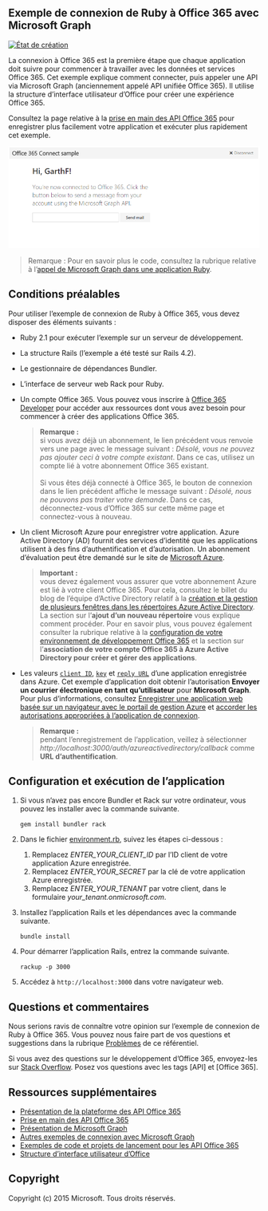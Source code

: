 ## Exemple de connexion de Ruby à Office 365 avec Microsoft Graph

[ ![État de création](https://travis-ci.org/OfficeDev/O365-Ruby-Microsoft-Graph-Connect.svg?branch=master)](https://travis-ci.org/OfficeDev/O365-Ruby-Microsoft-Graph-Connect)

La connexion à Office 365 est la première étape que chaque application doit suivre pour commencer à travailler avec les données et services Office 365. Cet exemple explique comment connecter, puis appeler une API via Microsoft Graph (anciennement appelé API unifiée Office 365). Il utilise la structure d’interface utilisateur d’Office pour créer une expérience Office 365.

Consultez la page relative à la [prise en main des API Office 365](http://dev.office.com/getting-started/office365apis?platform=option-ruby#setup) pour enregistrer plus facilement votre application et exécuter plus rapidement cet exemple.

![Capture d’écran d’un exemple de connexion de Ruby à Office 365](../readme-images/O365-Ruby-Microsoft-Graph-Connect.png)  

> Remarque : Pour en savoir plus le code, consultez la rubrique relative à l’[appel de Microsoft Graph dans une application Ruby](https://graph.microsoft.io/fr-fr/docs/platform/ruby).

## Conditions préalables

Pour utiliser l’exemple de connexion de Ruby à Office 365, vous devez disposer des éléments suivants :

* Ruby 2.1 pour exécuter l’exemple sur un serveur de développement.
* La structure Rails (l’exemple a été testé sur Rails 4.2).
* Le gestionnaire de dépendances Bundler.
* L’interface de serveur web Rack pour Ruby.
* Un compte Office 365. Vous pouvez vous inscrire à [Office 365 Developer](https://portal.office.com/Signup/Signup.aspx?OfferId=6881A1CB-F4EB-4db3-9F18-388898DAF510&DL=DEVELOPERPACK&ali=1#0) pour accéder aux ressources dont vous avez besoin pour commencer à créer des applications Office 365.

    > **Remarque :**<br /> 
	si vous avez déjà un abonnement, le lien précédent vous renvoie vers une page avec le message suivant : *Désolé, vous ne pouvez pas ajouter ceci à votre compte existant*. Dans ce cas, utilisez un compte lié à votre abonnement Office 365 existant.<br /><br /> 
	Si vous êtes déjà connecté à Office 365, le bouton de connexion dans le lien précédent affiche le message suivant : *Désolé, nous ne pouvons pas traiter votre demande*. Dans ce cas, déconnectez-vous d’Office 365 sur cette même page et connectez-vous à nouveau.
* Un client Microsoft Azure pour enregistrer votre application. Azure Active Directory (AD) fournit des services d’identité que les applications utilisent à des fins d’authentification et d’autorisation. Un abonnement d’évaluation peut être demandé sur le site de [Microsoft Azure](https://account.windowsazure.com/SignUp).

    > **Important :**<br /> 
	vous devez également vous assurer que votre abonnement Azure est lié à votre client Office 365. Pour cela, consultez le billet du blog de l’équipe d’Active Directory relatif à la [création et la gestion de plusieurs fenêtres dans les répertoires Azure Active Directory](http://blogs.technet.com/b/ad/archive/2013/11/08/creating-and-managing-multiple-windows-azure-active-directories.aspx). La section sur l’**ajout d’un nouveau répertoire** vous explique comment procéder. Pour en savoir plus, vous pouvez également consulter la rubrique relative à la [configuration de votre environnement de développement Office 365](https://msdn.microsoft.com/office/office365/howto/setup-development-environment#bk_CreateAzureSubscription) et la section sur l’**association de votre compte Office 365 à Azure Active Directory pour créer et gérer des applications**.
* Les valeurs [```client ID```](app/Constants.rb#L29), [```key```](app/Constants.rb#L30) et [```reply URL```](app/Constants.rb#L31) d’une application enregistrée dans Azure. Cet exemple d’application doit obtenir l’autorisation **Envoyer un courrier électronique en tant qu’utilisateur** pour **Microsoft Graph**. Pour plus d’informations, consultez [Enregistrer une application web basée sur un navigateur avec le portail de gestion Azure](https://msdn.microsoft.com/office/office365/HowTo/add-common-consent-manually#bk_RegisterWebApp) et [accorder les autorisations appropriées à l’application de connexion](https://github.com/OfficeDev/O365-Ruby-Microsoft-Graph-Connect/wiki/Grant-permissions-to-the-Connect-application-in-Azure).

     > **Remarque :**<br />
	 pendant l’enregistrement de l’application, veillez à sélectionner *http://localhost:3000/auth/azureactivedirectory/callback* comme **URL d’authentification**.

## Configuration et exécution de l’application

1. Si vous n’avez pas encore Bundler et Rack sur votre ordinateur, vous pouvez les installer avec la commande suivante.

	```
	gem install bundler rack
	```
2. Dans le fichier [environment.rb](config/environment.rb), suivez les étapes ci-dessous :
    1. Remplacez *ENTER_YOUR_CLIENT_ID* par l’ID client de votre application Azure enregistrée.
    2. Remplacez *ENTER_YOUR_SECRET* par la clé de votre application Azure enregistrée.
    3. Remplacez *ENTER_YOUR_TENANT* par votre client, dans le formulaire *your_tenant.onmicrosoft.com*.
3. Installez l’application Rails et les dépendances avec la commande suivante.

	```
	bundle install
	```
4. Pour démarrer l’application Rails, entrez la commande suivante.

	```
	rackup -p 3000
	```
5. Accédez à ```http://localhost:3000``` dans votre navigateur web.

## Questions et commentaires

Nous serions ravis de connaître votre opinion sur l’exemple de connexion de Ruby à Office 365. Vous pouvez nous faire part de vos questions et suggestions dans la rubrique [Problèmes](https://github.com/OfficeDev/O365-Ruby-Microsoft-Graph-Connect/issues) de ce référentiel.

Si vous avez des questions sur le développement d’Office 365, envoyez-les sur [Stack Overflow](http://stackoverflow.com/questions/tagged/Office365+API). Posez vos questions avec les tags [API] et [Office 365].
  
## Ressources supplémentaires

* [Présentation de la plateforme des API Office 365](https://msdn.microsoft.com/office/office365/howto/platform-development-overview)
* [Prise en main des API Office 365](http://dev.office.com/getting-started/office365apis)
* [Présentation de Microsoft Graph](http://graph.microsoft.io/)
* [Autres exemples de connexion avec Microsoft Graph](https://github.com/officedev?utf8=%E2%9C%93&query=Microsoft-Graph-Connect)
* [Exemples de code et projets de lancement pour les API Office 365](https://msdn.microsoft.com/office/office365/howto/starter-projects-and-code-samples)
* [Structure d’interface utilisateur d’Office](https://github.com/OfficeDev/Office-UI-Fabric)

## Copyright
Copyright (c) 2015 Microsoft. Tous droits réservés.
